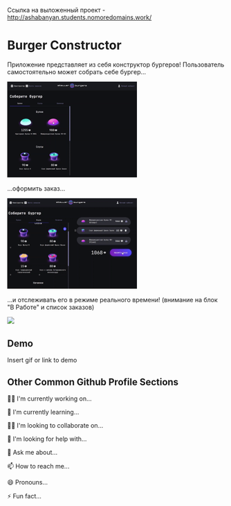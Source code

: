 Ссылка на выложенный проект - http://ashabanyan.students.nomoredomains.work/

# Burger Constructor

Приложение представляет из себя конструктор бургеров! Пользователь самостоятельно может собрать себе бургер...

<img src="./src/images/drag_and_drop.gif" width="300">

...оформить заказ...

<img src="./src/images/making_order.gif" width="300">

...и отслеживать его в режиме реального времени! (внимание на блок "В Работе" и список заказов)

<img src="./src/images/prders_feed" width="300">

## Demo

Insert gif or link to demo

## Other Common Github Profile Sections

👩‍💻 I'm currently working on...

🧠 I'm currently learning...

👯‍♀️ I'm looking to collaborate on...

🤔 I'm looking for help with...

💬 Ask me about...

📫 How to reach me...

😄 Pronouns...

⚡️ Fun fact...
